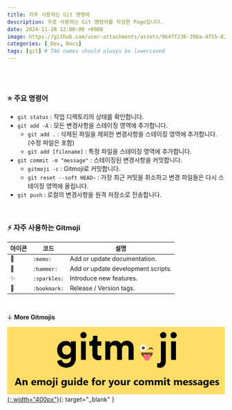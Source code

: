 ```yaml
---
title: 자주 사용하는 Git 명령어
description: 주로 사용하는 Git 명령어를 작성한 Page입니다.
date: 2024-11-20 12:00:00 +0900
image: https://github.com/user-attachments/assets/9647f236-39ba-4755-82e7-9f0523b9597f
categories: [_Dev, Docs]
tags: [git] # TAG names should always be lowercased
---
```


<br>

<br>



### :star: 주요 명령어

* `git status` : 작업 디렉토리의 상태를 확인합니다.
* `git add -A` : 모든 변경사항을 스테이징 영역에 추가합니다.
  * `git add .` : 삭제된 파일을 제외한 변경사항을 스테이징 영역에 추가합니다. (수정 파일은 포함)
  * `git add [filename]` : 특정 파일을 스테이징 영역에 추가합니다.
* `git commit -m "message"` : 스테이징된 변경사항을 커밋합니다.
  * `gitmoji -c` : Gitmoji로 커밋합니다.
  * `git reset --soft HEAD~` : 가장 최근 커밋을 취소하고 변경 파일들은 다시 스테이징 영역에 올립니다.
* `git push` : 로컬의 변경사항을 원격 저장소로 전송합니다.



<br>



### :zap: 자주 사용하는 Gitmoji

| 아이콘     | 코드         | 설명                               |
| ---------- | ------------ | ---------------------------------- |
| :memo:     | `:memo:`     | Add or update documentation.       |
| :hammer:   | `:hammer:`   | Add or update development scripts. |
| :sparkles: | `:sparkles:` | Introduce new features.            |
| :bookmark: | `:bookmark:` | Release / Version tags.            |

<br>

↓ **More Gitmojis**

[![gitmoji](../assets/img/contents/2024-11-20-about-git/image-20241120183333887.png){: width="400px"}](https://gitmoji.dev/){: target="_blank" }









